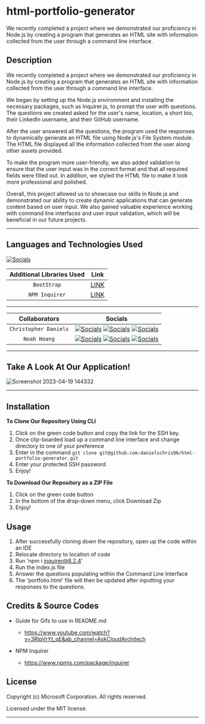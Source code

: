 # html-portfolio-generator

We recently completed a project where we demonstrated our proficiency in Node.js by creating a program that generates an HTML site with information collected from the user through a command line interface.

## Description

We recently completed a project where we demonstrated our proficiency in Node.js by creating a program that generates an HTML site with information collected from the user through a command line interface.

We began by setting up the Node.js environment and installing the necessary packages, such as Inquirer.js, to prompt the user with questions. The questions we created asked for the user's name, location, a short bio, their LinkedIn username, and their GitHub username.

After the user answered all the questions, the program used the responses to dynamically generate an HTML file using Node.js's File System module. The HTML file displayed all the information collected from the user along other assets provided.

To make the program more user-friendly, we also added validation to ensure that the user input was in the correct format and that all required fields were filled out. In addition, we styled the HTML file to make it look more professional and polished.

Overall, this project allowed us to showcase our skills in Node.js and demonstrated our ability to create dynamic applications that can generate content based on user input. We also gained valuable experience working with command line interfaces and user input validation, which will be beneficial in our future projects.

---

## Languages and Technologies Used

[![Socials](https://skillicons.dev/icons?i=html,css,js,git,nodejs,bootstrap)](https://skillicons.dev)

| Additional Libraries Used |                      Link                      |
| :-----------------------: | :--------------------------------------------: |
|        `BootStrap`        |       [LINK](https://getbootstrap.com/)        |
|      `NPM Inquirer`       | [LINK](https://www.npmjs.com/package/inquirer) |

---

|     Collaborators     |                                                                                                                                  Socials                                                                                                                                   |
| :-------------------: | :------------------------------------------------------------------------------------------------------------------------------------------------------------------------------------------------------------------------------------------------------------------------: |
| `Christopher Daniels` |                                    [![Socials](https://skillicons.dev/icons?i=git)](https://github.com/danielschris96) [![Socials](https://skillicons.dev/icons?i=linkedin)](-) [![Socials](https://skillicons.dev/icons?i=twitter)](-)                                    |
|     `Noah Hoang`      | [![Socials](https://skillicons.dev/icons?i=git)](https://github.com/codenamenoah) [![Socials](https://skillicons.dev/icons?i=linkedin)](https://www.linkedin.com/in/codenamenoah/) [![Socials](https://skillicons.dev/icons?i=twitter)](https://twitter.com/CodeNameNoahH) |

---

## Take A Look At Our Application!

![Screenshot 2023-04-19 144332](https://user-images.githubusercontent.com/127361736/233206993-9e8a0ba5-3c68-48b5-8101-f5c63e044926.png)

---

## Installation

**To Clone Our Repository Using CLI**

1. Click on the green code button and copy the link for the SSH key.
2. Once clip-boarded load up a command line interface and change directory to one of your preference
3. Enter in the command `git clone git@github.com:danielschris96/html-portfolio-generator.git`
4. Enter your protected SSH password
5. Enjoy!

**To Download Our Repository as a ZIP File**

1. Click on the green code button
2. In the bottom of the drop-down menu, click Download Zip
3. Enjoy!

## Usage

1. After successfully cloning down the repository, open up the code within an IDE
2. Relocate directory to location of code
3. Run 'npm i inquirer@8.2.4'
4. Run the index.js file
5. Answer the questions populating within the Command Line Interface
6. The 'portfolio.html' file will then be updated after inputting your responses to the questions.

## Credits & Source Codes

- Guide for Gifs to use in README.md

  - https://www.youtube.com/watch?v=3RlpVrYt_qE&ab_channel=AskCloudArchitech

- NPM Inquirer

  - https://www.npmjs.com/package/inquirer

## License

Copyright (c) Microsoft Corporation. All rights reserved.

Licensed under the MIT license.

---
